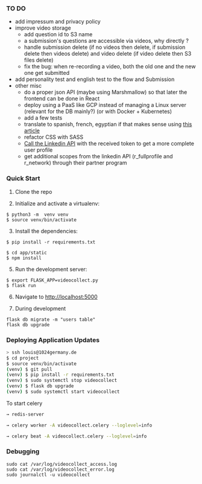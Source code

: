 ### TO DO

* add impressum and privacy policy
* improve video storage
  * add question id to S3 name
  * a submission's questions are accessible via videos, why directly ?
  * handle submission delete (if no videos then delete, if submission delete then videos delete) and video delete (if video delete then S3 files delete)
  * fix the bug: when re-recording a video, both the old one and the new one get submitted
* add personality test and english test to the flow and Submission
* other misc
  * do a proper json API (maybe using Marshmallow) so that later the frontend can be done in React
  * deploy using a PaaS like GCP instead of managing a Linux server (relevant for the DB mainly?) (or with Docker + Kubernetes)
  * add a few tests
  * translate to spanish, french, egyptian if that makes sense using [this article](https://blog.miguelgrinberg.com/post/the-flask-mega-tutorial-part-xiii-i18n-and-l10n) 
  * refactor CSS with SASS
  * [Call the Linkedin API](https://auth0.com/docs/connections/calling-an-external-idp-api) with the received token to get a more complete user profile 
  * get additional scopes from the linkedin API (r_fullprofile and r_network) through their partner program

### Quick Start

1. Clone the repo

2. Initialize and activate a virtualenv:
  ```
  $ python3 -m  venv venv
  $ source venv/bin/activate
  ```

3. Install the dependencies:
  ```
  $ pip install -r requirements.txt
  ```
  ```
  $ cd app/static
  $ npm install
  ```

5. Run the development server:
  ```
  $ export FLASK_APP=videocollect.py
  $ flask run
  ```

6. Navigate to [http://localhost:5000](http://localhost:5000)

7. During development
```
flask db migrate -m "users table"
flask db upgrade
```


### Deploying Application Updates

```bash
> ssh louis@1024germany.de
$ cd project
$ source venv/bin/activate
(venv) $ git pull                              
(venv) $ pip install -r requirements.txt
(venv) $ sudo systemctl stop videocollect
(venv) $ flask db upgrade                      
(venv) $ sudo systemctl start videocollect    
```

To start celery
```bash
→ redis-server
```
```bash
→ celery worker -A videocollect.celery --loglevel=info
```
```bash
→ celery beat -A videocollect.celery --loglevel=info
```

### Debugging
```
sudo cat /var/log/videocollect_access.log
sudo cat /var/log/videocollect_error.log
sudo journalctl -u videocollect
```
